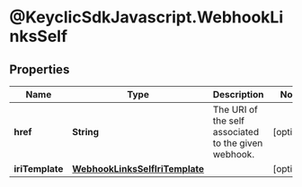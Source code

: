 # @KeyclicSdkJavascript.WebhookLinksSelf

## Properties
Name | Type | Description | Notes
------------ | ------------- | ------------- | -------------
**href** | **String** | The URI of the self associated to the given webhook. | [optional] 
**iriTemplate** | [**WebhookLinksSelfIriTemplate**](WebhookLinksSelfIriTemplate.md) |  | [optional] 



